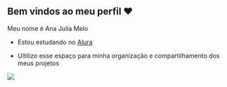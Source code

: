 ## Bem vindos ao meu perfil ❤️

Meu nome é Ana Julia Melo

- Estou estudando no [Alura](https://www.alura.com.br)

- Ultilizo esse espaço para minha organização e compartilhamento dos meus projetos

![](https://media.tenor.com/bgnl10pR3xgAAAAi/pixel-art-cat.gif)
